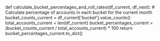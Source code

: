 def calculate_bucket_percentages_and_roll_rates(df_current, df_next):
    # Calculate percentage of accounts in each bucket for the current month
    bucket_counts_current = df_current['bucket'].value_counts()
    total_accounts_current = len(df_current)
    bucket_percentages_current = (bucket_counts_current / total_accounts_current) * 100
    return bucket_percentages_current.to_dict()
